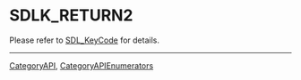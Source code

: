 # SDLK_RETURN2

Please refer to [SDL_KeyCode](SDL_KeyCode) for details.

----
[CategoryAPI](CategoryAPI), [CategoryAPIEnumerators](CategoryAPIEnumerators)

